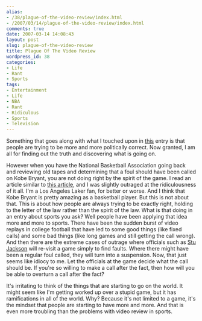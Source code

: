 ```yaml
---
alias:
- /38/plague-of-the-video-review/index.html
- /2007/03/14/plague-of-the-video-review/index.html
comments: true
date: 2007-03-14 14:08:43
layout: post
slug: plague-of-the-video-review
title: Plague Of The Video Review
wordpress_id: 38
categories:
- Life
- Rant
- Sports
tags:
- Entertainment
- Life
- NBA
- Rant
- Ridiculous
- Sports
- Television
---
```


Something that goes along with what I touched upon in [this](http://www.goingthewongway.com/2007/03/09/your-own-b-u-s-i-n-e-s-s/) entry is that people are trying to be more and more politically correct.  Now granted, I am all for finding out the truth and discovering what is going on.  

However when you have the National Basketball Association going back and reviewing old tapes and determining that a foul should have been called on Kobe Bryant, you are not doing right by the spirit of the game.  I read an article similar to [this article](http://sports.yahoo.com/nba/news;_ylt=ApY4gUOXWX0Giri7wiHAYoi8vLYF?slug=ap-nba-lakers-jackson&prov=ap&type=lgns), and I was slightly outraged at the ridiculousness of it all.  I'm a Los Angeles Laker fan, for better or worse.  And I think that Kobe Bryant is pretty amazing as a basketball player.  But this is not about that.  This is about how people are always trying to be exactly right, holding to the letter of the law rather than the spirit of the law.  What is that doing in an entry about sports you ask?  Well people have been applying that idea more and more to sports.  There have been the sudden burst of video replays in college football that have led to some good things (like fixed calls) and some bad things (like long games and still getting the call wrong).  And then there are the extreme cases of outrage where officials such as [Stu Jackson](http://www.nba.com/nba101/stu_jackson.html) will re-visit a game simply to find faults.  Where there might have been a regular foul called, they will turn into a suspension.  Now, that just seems like idiocy to me.  Let the officials at the game decide what the call should be.  If you're so willing to make a call after the fact, then how will you be able to overturn a call after the fact?

It's irritating to think of the things that are starting to go on the world.  It might seem like I'm getting worked up over a stupid game, but it has ramifications in all of the world.  Why?  Because it's not limited to a game, it's the mindset that people are starting to have more and more.  And that is even more troubling than the problems with video review in sports.
